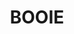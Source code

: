 ---
lastmod: '2025-04-06T06:05:21+00:00'
latitude: -26.576904
layout: suburb
longitude: 151.522575
postcode: '4610'
state: QLD
title: BOOIE
url: /qld/booie/
---